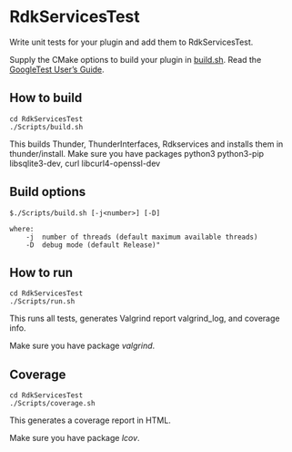 # RdkServicesTest #

Write unit tests for your plugin and add them to RdkServicesTest.

Supply the CMake options to build your plugin in [build.sh](./Scripts/build.sh).
Read the [GoogleTest User’s Guide](https://google.github.io/googletest/).

## How to build ##

```shell script
cd RdkServicesTest
./Scripts/build.sh
```
This builds Thunder, ThunderInterfaces, Rdkservices and installs them in thunder/install.
Make sure you have packages python3 python3-pip libsqlite3-dev, curl libcurl4-openssl-dev

## Build options

```
$./Scripts/build.sh [-j<number>] [-D]

where:
    -j  number of threads (default maximum available threads)
    -D  debug mode (default Release)"
```

## How to run ##

```shell script
cd RdkServicesTest
./Scripts/run.sh
```

This runs all tests, generates Valgrind report valgrind_log, and coverage info.

Make sure you have package _valgrind_.

## Coverage ##

```shell script
cd RdkServicesTest
./Scripts/coverage.sh
```

This generates a coverage report in HTML.

Make sure you have package _lcov_.
